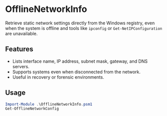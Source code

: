 # OfflineNetworkInfo

Retrieve static network settings directly from the Windows registry, even when the system is offline and tools like `ipconfig` or `Get-NetIPConfiguration` are unavailable.

## Features

- Lists interface name, IP address, subnet mask, gateway, and DNS servers.
- Supports systems even when disconnected from the network.
- Useful in recovery or forensic environments.

## Usage

```powershell
Import-Module .\OfflineNetworkInfo.psm1
Get-OfflineNetworkConfig
